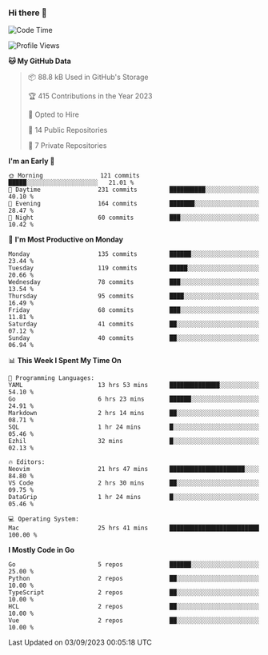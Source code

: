 ### Hi there 👋
<!--![visitors](https://visitor-badge.glitch.me/badge?page_id=d0zingcat)-->
<!--
**d0zingcat/d0zingcat** is a ✨ _special_ ✨ repository because its `README.md` (this file) appears on your GitHub profile.

Here are some ideas to get you started:

- 🔭 I’m currently working on ...
- 🌱 I’m currently learning ...
- 👯 I’m looking to collaborate on ...
- 🤔 I’m looking for help with ...
- 💬 Ask me about ...
- 📫 How to reach me: ...
- 😄 Pronouns: ...
- ⚡ Fun fact: ...
-->
<!--START_SECTION:waka-->
![Code Time](http://img.shields.io/badge/Code%20Time-3%2C007%20hrs%2024%20mins-blue)

![Profile Views](http://img.shields.io/badge/Profile%20Views-0-blue)

**🐱 My GitHub Data** 

> 📦 88.8 kB Used in GitHub's Storage 
 > 
> 🏆 415 Contributions in the Year 2023
 > 
> 💼 Opted to Hire
 > 
> 📜 14 Public Repositories 
 > 
> 🔑 7 Private Repositories 
 > 
**I'm an Early 🐤** 

```text
🌞 Morning                121 commits         █████░░░░░░░░░░░░░░░░░░░░   21.01 % 
🌆 Daytime                231 commits         ██████████░░░░░░░░░░░░░░░   40.10 % 
🌃 Evening                164 commits         ███████░░░░░░░░░░░░░░░░░░   28.47 % 
🌙 Night                  60 commits          ███░░░░░░░░░░░░░░░░░░░░░░   10.42 % 
```
📅 **I'm Most Productive on Monday** 

```text
Monday                   135 commits         ██████░░░░░░░░░░░░░░░░░░░   23.44 % 
Tuesday                  119 commits         █████░░░░░░░░░░░░░░░░░░░░   20.66 % 
Wednesday                78 commits          ███░░░░░░░░░░░░░░░░░░░░░░   13.54 % 
Thursday                 95 commits          ████░░░░░░░░░░░░░░░░░░░░░   16.49 % 
Friday                   68 commits          ███░░░░░░░░░░░░░░░░░░░░░░   11.81 % 
Saturday                 41 commits          ██░░░░░░░░░░░░░░░░░░░░░░░   07.12 % 
Sunday                   40 commits          ██░░░░░░░░░░░░░░░░░░░░░░░   06.94 % 
```


📊 **This Week I Spent My Time On** 

```text
💬 Programming Languages: 
YAML                     13 hrs 53 mins      ██████████████░░░░░░░░░░░   54.10 % 
Go                       6 hrs 23 mins       ██████░░░░░░░░░░░░░░░░░░░   24.91 % 
Markdown                 2 hrs 14 mins       ██░░░░░░░░░░░░░░░░░░░░░░░   08.71 % 
SQL                      1 hr 24 mins        █░░░░░░░░░░░░░░░░░░░░░░░░   05.46 % 
Ezhil                    32 mins             █░░░░░░░░░░░░░░░░░░░░░░░░   02.13 % 

🔥 Editors: 
Neovim                   21 hrs 47 mins      █████████████████████░░░░   84.80 % 
VS Code                  2 hrs 30 mins       ██░░░░░░░░░░░░░░░░░░░░░░░   09.75 % 
DataGrip                 1 hr 24 mins        █░░░░░░░░░░░░░░░░░░░░░░░░   05.46 % 

💻 Operating System: 
Mac                      25 hrs 41 mins      █████████████████████████   100.00 % 
```

**I Mostly Code in Go** 

```text
Go                       5 repos             ██████░░░░░░░░░░░░░░░░░░░   25.00 % 
Python                   2 repos             ██░░░░░░░░░░░░░░░░░░░░░░░   10.00 % 
TypeScript               2 repos             ██░░░░░░░░░░░░░░░░░░░░░░░   10.00 % 
HCL                      2 repos             ██░░░░░░░░░░░░░░░░░░░░░░░   10.00 % 
Vue                      2 repos             ██░░░░░░░░░░░░░░░░░░░░░░░   10.00 % 
```




 Last Updated on 03/09/2023 00:05:18 UTC
<!--END_SECTION:waka-->

